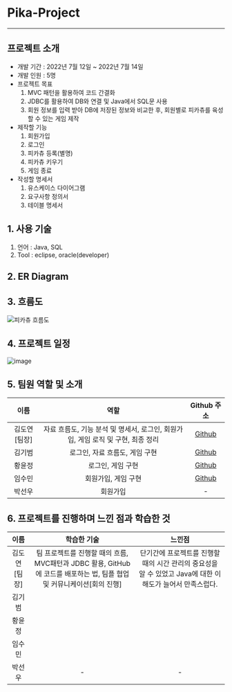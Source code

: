 # Pika-Project
---

## 프로젝트 소개

- 개발 기간 : 2022년 7월 12일 ~ 2022년 7월 14일
- 개발 인원 : 5명
- 프로젝트 목표
  1) MVC 패턴을 활용하여 코드 간결화
  2) JDBC를 활용하여 DB와 연결 및 Java에서 SQL문 사용
  3) 회원 정보를 입력 받아 DB에 저장된 정보와 비교한 후, 회원별로 피카츄를 육성할 수 있는 게임 제작
- 제작할 기능
  1) 회원가입
  2) 로그인
  3) 피카츄 등록(별명)
  4) 피카츄 키우기
  5) 게임 종료
- 작성할 명세서
  1) 유스케이스 다이어그램
  2) 요구사항 정의서
  3) 테이블 명세서

## 1. 사용 기술

1. 언어 : Java, SQL
2. Tool : eclipse, oracle(developer)

## 2. ER Diagram

## 3. 흐름도
![피카츄 흐름도](https://user-images.githubusercontent.com/89984853/198162917-6048c184-87c4-4f73-a043-7d42bed83044.png)

## 4. 프로젝트 일정
![image](https://user-images.githubusercontent.com/89984853/198159660-eb619671-2ebc-46ac-8793-08e976351eb4.png)

## 5. 팀원 역할 및 소개

|  이름  |  역할  |                 Github 주소                 |
| :----: | :----: | :-----------------------------------------: |
| 김도연[팀장] |  자료 흐름도, 기능 분석 및 명세서, 로그인, 회원가입, 게임 로직 및 구현, 최종 정리 |     [Github](https://github.com/kdn00)     |
| 김기범 |  로그인, 자료 흐름도, 게임 구현 |   [Github](https://github.com/colaage23)    |
| 황윤정 |  로그인, 게임 구현  |   [Github](https://github.com/jjenniyun)   |
| 임수민 |  회원가입, 게임 구현  |    [Github](https://github.com/wjdrmstnals)    |
| 박선우 |  회원가입  | - |

## 6. 프로젝트를 진행하며 느낀 점과 학습한 것

|  이름  |  학습한 기술  |               느낀점                  |
| :----: |  :----:  | :-----------------------------------------: |
| 김도연[팀장] | 팀 프로젝트를 진행할 때의 흐름, MVC패턴과 JDBC 활용, GitHub에 코드를 배포하는 법, 팀플 협업 및 커뮤니케이션[회의 진행] | 단기간에 프로젝트를 진행할 때의 시간 관리의 중요성을 알 수 있었고 Java에 대한 이해도가 늘어서 만족스럽다. |
| 김기범 |   |       |
| 황윤정 |    |      |
| 임수민 |    |        |
| 박선우 |  -  | - |
